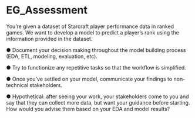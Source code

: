 # EG_Assessment

You’re given a dataset of Starcraft player performance data in ranked games. We want
to develop a model to predict a player’s rank using the information provided in the
dataset.

● Document your decision making throughout the model building process (EDA, ETL,
modeling, evaluation, etc).

● Try to functionize any repetitive tasks so that the workflow is simplified.

● Once you’ve settled on your model, communicate your findings to non-technical
stakeholders.

● Hypothetical: after seeing your work, your stakeholders come to you and say that they
  can collect more data, but want your guidance before starting. How would you advise
  them based on your EDA and model results?

